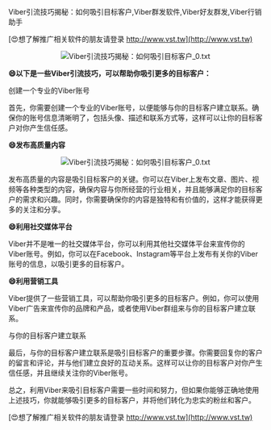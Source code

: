 Viber引流技巧揭秘：如何吸引目标客户,Viber群发软件,Viber好友群发,Viber行销助手

[😍想了解推广相关软件的朋友请登录 http://www.vst.tw](http://www.vst.tw)

 <center><img src="https://vst.tw/MP4/tuiguang/png/6.png" alt="Viber引流技巧揭秘：如何吸引目标客户_0.txt"></center>

**😄以下是一些Viber引流技巧，可以帮助你吸引更多的目标客户：**

创建一个专业的Viber账号

首先，你需要创建一个专业的Viber账号，以便能够与你的目标客户建立联系。确保你的账号信息清晰明了，包括头像、描述和联系方式等，这样可以让你的目标客户对你产生信任感。

**😄发布高质量内容**

 <center><img src="https://vst.tw/MP4/tuiguang/png/0.png" alt="Viber引流技巧揭秘：如何吸引目标客户_0.txt"></center>

发布高质量的内容是吸引目标客户的关键。你可以在Viber上发布文章、图片、视频等各种类型的内容，确保内容与你所经营的行业相关，并且能够满足你的目标客户的需求和兴趣。同时，你需要确保你的内容是独特和有价值的，这样才能获得更多的关注和分享。

**😄利用社交媒体平台**

Viber并不是唯一的社交媒体平台，你可以利用其他社交媒体平台来宣传你的Viber账号。例如，你可以在Facebook、Instagram等平台上发布有关你的Viber账号的信息，以吸引更多的目标客户。

**😄利用营销工具**

Viber提供了一些营销工具，可以帮助你吸引更多的目标客户。例如，你可以使用Viber广告来宣传你的品牌和产品，或者使用Viber群组来与你的目标客户建立联系。

与你的目标客户建立联系

最后，与你的目标客户建立联系是吸引目标客户的重要步骤。你需要回复你的客户的留言和评论，并与他们建立良好的互动关系。这样可以让你的目标客户对你产生信任感，并且继续关注你的Viber账号。

总之，利用Viber来吸引目标客户需要一些时间和努力，但如果你能够正确地使用上述技巧，你就能够吸引更多的目标客户，并将他们转化为忠实的粉丝和客户。

[😍想了解推广相关软件的朋友请登录 http://www.vst.tw](http://www.vst.tw)



